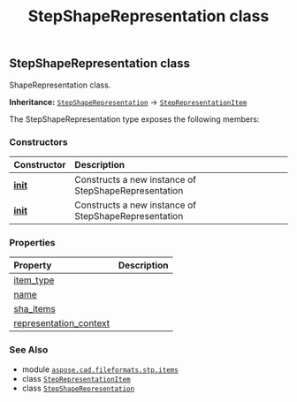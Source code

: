﻿---
title: StepShapeRepresentation class
second_title: Aspose.CAD for Python via .NET API References
description: 
type: docs
weight: 440
url: /aspose.cad.fileformats.stp.items/stepshaperepresentation/
is_root: false
---

## StepShapeRepresentation class

ShapeRepresentation class.



**Inheritance:** [`StepShapeRepresentation`](/cad/python-net/aspose.cad.fileformats.stp.items/stepshaperepresentation) → 
[`StepRepresentationItem`](/cad/python-net/aspose.cad.fileformats.stp.items/steprepresentationitem)



The StepShapeRepresentation type exposes the following members:

### Constructors
| Constructor | Description |
| :- | :- |
| [__init__](/cad/python-net/aspose.cad.fileformats.stp.items/stepshaperepresentation/__init__/#) | Constructs a new instance of StepShapeRepresentation |
| [__init__](/cad/python-net/aspose.cad.fileformats.stp.items/stepshaperepresentation/__init__/#str-System.Collections.Generic.List<StepAxis2Placement3D>) | Constructs a new instance of StepShapeRepresentation |


### Properties
| Property | Description |
| :- | :- |
| [item_type](/cad/python-net/aspose.cad.fileformats.stp.items/stepshaperepresentation/item_type) |  |
| [name](/cad/python-net/aspose.cad.fileformats.stp.items/stepshaperepresentation/name) |  |
| [sha_items](/cad/python-net/aspose.cad.fileformats.stp.items/stepshaperepresentation/sha_items) |  |
| [representation_context](/cad/python-net/aspose.cad.fileformats.stp.items/stepshaperepresentation/representation_context) |  |



### See Also
* module [`aspose.cad.fileformats.stp.items`](..)
* class [`StepRepresentationItem`](/cad/python-net/aspose.cad.fileformats.stp.items/steprepresentationitem)
* class [`StepShapeRepresentation`](/cad/python-net/aspose.cad.fileformats.stp.items/stepshaperepresentation)
